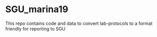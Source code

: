 # SGU_marina19
This repo contains code and data to convert lab-protocols to a format friendly for reporting to SGU
